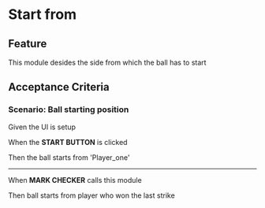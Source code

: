 # Start from

## Feature

This module desides the side from which the ball has to start

## Acceptance Criteria

### Scenario: Ball starting position

  Given the UI is setup

  When the **START BUTTON** is clicked
  
  Then the ball starts from 'Player_one'
  
  --------------------------------------
  
  When **MARK CHECKER** calls this module
  
  Then ball starts from player who won the last strike
